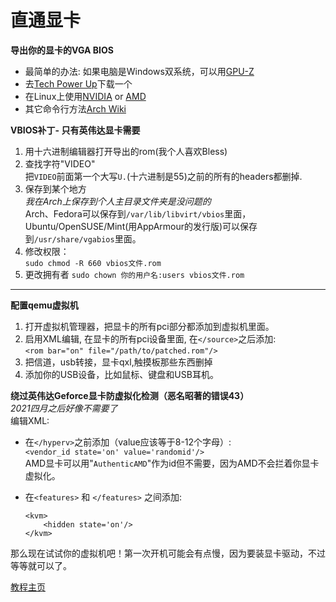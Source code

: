 # 直通显卡

**导出你的显卡的VGA BIOS**
- 最简单的办法: 如果电脑是Windows双系统，可以用[GPU-Z](https://www.techpowerup.com/gpuz/)
- 去[Tech Power Up](https://www.techpowerup.com/vgabios/)下载一个
- 在Linux上使用[NVIDIA](https://www.techpowerup.com/download/nvidia-nvflash/) or [AMD](https://www.techpowerup.com/download/ati-atiflash/)
- 其它命令行方法[Arch Wiki](https://wiki.archlinux.org/index.php/PCI_passthrough_via_OVMF#UEFI_(OVMF)_compatibility_in_VBIOS)

**VBIOS补丁- 只有英伟达显卡需要**
1. 用十六进制编辑器打开导出的rom(我个人喜欢Bless)
2. 查找字符"VIDEO"<br>
	把`VIDEO`前面第一个大写`U.`(十六进制是55)之前的所有的headers都删掉.
4. 保存到某个地方<br>
	*我在Arch上保存到个人主目录文件夹是没问题的*<br>
	Arch、Fedora可以保存到`/var/lib/libvirt/vbios`里面，<br>
	Ubuntu/OpenSUSE/Mint(用AppArmour的发行版)可以保存到`/usr/share/vgabios`里面。
5. 修改权限：<br>
`sudo chmod -R 660 vbios文件.rom`
6. 更改拥有者
`sudo chown 你的用户名:users vbios文件.rom`

*	*	*

**配置qemu虚拟机**
1. 打开虚拟机管理器，把显卡的所有pci部分都添加到虚拟机里面。
2. 启用XML编辑, 在显卡的所有pci设备里面, 在`</source>`之后添加:<br>
	`<rom bar="on" file="/path/to/patched.rom"/>`
3. 把信道，usb转接，显卡qxl,触摸板那些东西删掉
4. 添加你的USB设备，比如鼠标、键盘和USB耳机。

**绕过英伟达Geforce显卡防虚拟化检测（恶名昭著的错误43）**<br>
*2021四月之后好像不需要了*<br>
编辑XML:
- 在`</hyperv>`之前添加（value应该等于8-12个字母）:<br>
	`<vendor_id state='on' value='randomid'/>`<br>
	AMD显卡可以用"`AuthenticAMD`"作为id但不需要，因为AMD不会拦着你显卡虚拟化。

- 在`<features>` 和 `</features>` 之间添加:
	```
	<kvm>
    	<hidden state='on'/>
  	</kvm>
	```
那么现在试试你的虚拟机吧！第一次开机可能会有点慢，因为要装显卡驱动，不过等等就可以了。

[教程主页](../README-cn.md)